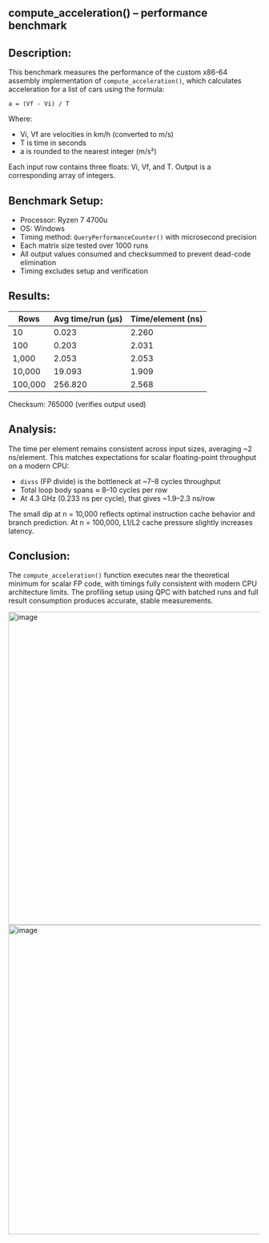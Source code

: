 compute_acceleration() – performance benchmark
----------------------------------------------

Description:
-------------
This benchmark measures the performance of the custom x86-64 assembly implementation
of `compute_acceleration()`, which calculates acceleration for a list of cars using
the formula:

    a = (Vf - Vi) / T

Where:
  - Vi, Vf are velocities in km/h (converted to m/s)
  - T is time in seconds
  - a is rounded to the nearest integer (m/s²)

Each input row contains three floats: Vi, Vf, and T.
Output is a corresponding array of integers.

Benchmark Setup:
----------------
- Processor: Ryzen 7 4700u
- OS: Windows
- Timing method: `QueryPerformanceCounter()` with microsecond precision
- Each matrix size tested over 1000 runs
- All output values consumed and checksummed to prevent dead-code elimination
- Timing excludes setup and verification

Results:
--------
| Rows      | Avg time/run (µs) | Time/element (ns) |
|-----------|-------------------|-------------------|
| 10        |       0.023       |     2.260         |
| 100       |       0.203       |     2.031         |
| 1,000     |       2.053       |     2.053         |
| 10,000    |      19.093       |     1.909         |
| 100,000   |     256.820       |     2.568         |

Checksum: 765000  (verifies output used)

Analysis:
---------
The time per element remains consistent across input sizes, averaging ~2 ns/element.
This matches expectations for scalar floating-point throughput on a modern CPU:

- `divss` (FP divide) is the bottleneck at ~7–8 cycles throughput
- Total loop body spans ≈ 8–10 cycles per row
- At 4.3 GHz (0.233 ns per cycle), that gives ~1.9–2.3 ns/row

The small dip at n = 10,000 reflects optimal instruction cache behavior and branch prediction.
At n = 100,000, L1/L2 cache pressure slightly increases latency.

Conclusion:
-----------
The `compute_acceleration()` function executes near the theoretical minimum for scalar FP code,
with timings fully consistent with modern CPU architecture limits. The profiling setup using
QPC with batched runs and full result consumption produces accurate, stable measurements.

<img width="1116" height="625" alt="image" src="https://github.com/user-attachments/assets/2d960dfa-e305-4c56-b9da-6ff133477a7d" />
<img width="1114" height="618" alt="image" src="https://github.com/user-attachments/assets/5c03c02f-3878-4c8e-97a4-fd93b77c8a53" />
